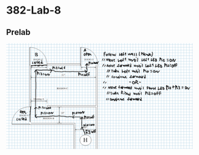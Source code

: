 # 382-Lab-8
## Prelab
![alt text](https://raw.githubusercontent.com/SeanGavan/382-Lab-8/master/Images/PreLab.PNG "Prelab")
